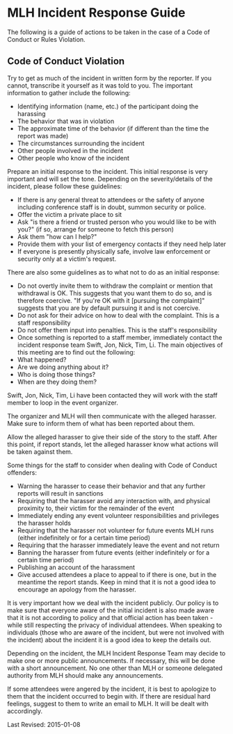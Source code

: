 # MLH Incident Response Guide
The following is a guide of actions to be taken in the case of a Code of Conduct or Rules Violation.

## Code of Conduct Violation
Try to get as much of the incident in written form by the reporter. If you cannot, transcribe it yourself as it was told to you. The important information to gather include the following:

- Identifying information (name, etc.) of the participant doing the harassing
- The behavior that was in violation
- The approximate time of the behavior (if different than the time the report was made)
- The circumstances surrounding the incident
- Other people involved in the incident
- Other people who know of the incident

Prepare an initial response to the incident. This initial response is very important and will set the tone. Depending on the severity/details of the incident, please follow these guidelines:

- If there is any general threat to attendees or the safety of anyone including conference staff is in doubt, summon security or police.
- Offer the victim a private place to sit
- Ask "is there a friend or trusted person who you would like to be with you?" (if so, arrange for someone to fetch this person)
- Ask them "how can I help?"
- Provide them with your list of emergency contacts if they need help later
- If everyone is presently physically safe, involve law enforcement or security only at a victim's request.

There are also some guidelines as to what not to do as an initial response:

- Do not overtly invite them to withdraw the complaint or mention that withdrawal is OK. This suggests that you want them to do so, and is therefore coercive. "If you're OK with it [pursuing the complaint]" suggests that you are by default pursuing it and is not coercive.
- Do not ask for their advice on how to deal with the complaint. This is a staff responsibility
- Do not offer them input into penalties. This is the staff's responsibility
- Once something is reported to a staff member, immediately contact the incident response team Swift, Jon, Nick, Tim, Li. The main objectives of this meeting are to find out the following:
- What happened?
- Are we doing anything about it?
- Who is doing those things?
- When are they doing them?

Swift, Jon, Nick, Tim, Li have been contacted they will work with the staff member to loop in the event organizer. 

The organizer and MLH will then communicate with the alleged harasser. Make sure to inform them of what has been reported about them.

Allow the alleged harasser to give their side of the story to the staff. After this point, if report stands, let the alleged harasser know what actions will be taken against them.

Some things for the staff to consider when dealing with Code of Conduct offenders:

- Warning the harasser to cease their behavior and that any further reports will result in sanctions
- Requiring that the harasser avoid any interaction with, and physical proximity to, their victim for the remainder of the event
- Immediately ending any event volunteer responsibilities and privileges the harasser holds
- Requiring that the harasser not volunteer for future events MLH runs (either indefinitely or for a certain time period)
- Requiring that the harasser immediately leave the event and not return
- Banning the harasser from future events (either indefinitely or for a certain time period)
- Publishing an account of the harassment
- Give accused attendees a place to appeal to if there is one, but in the meantime the report stands. Keep in mind that it is not a good idea to encourage an apology from the harasser.

It is very important how we deal with the incident publicly. Our policy is to make sure that everyone aware of the initial incident is also made aware that it is not according to policy and that official action has been taken - while still respecting the privacy of individual attendees. When speaking to individuals (those who are aware of the incident, but were not involved with the incident) about the incident it is a good idea to keep the details out.

Depending on the incident, the MLH Incident Response Team may decide to make one or more public announcements. If necessary, this will be done with a short announcement. No one other than MLH or someone delegated authority from MLH should make any announcements.

If some attendees were angered by the incident, it is best to apologize to them that the incident occurred to begin with. If there are residual hard feelings, suggest to them to write an email to MLH. It will be dealt with accordingly.

Last Revised: 2015-01-08
